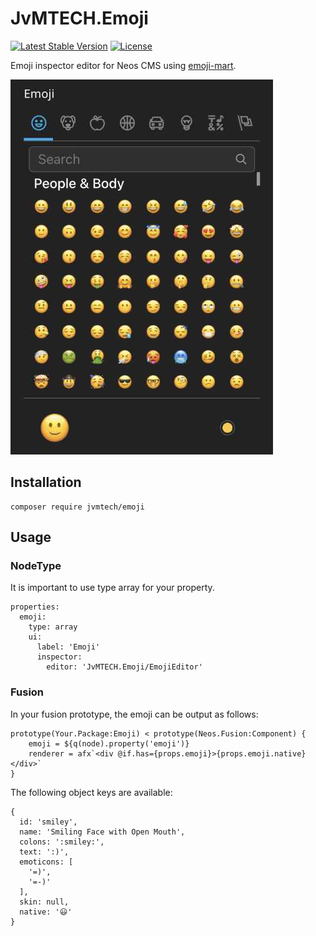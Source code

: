 # JvMTECH.Emoji #
[![Latest Stable Version](https://poser.pugx.org/jvmtech/emoji/v/stable)](https://packagist.org/packages/jvmtech/emoji)
[![License](https://poser.pugx.org/jvmtech/emoji/license)](https://packagist.org/packages/jvmtech/emoji)

Emoji inspector editor for Neos CMS using [emoji-mart](https://www.npmjs.com/package/emoji-mart).

![JvMTECH.Emoji](Documentation/inspector-editor.jpg "JvMTECH.Emoji")

## Installation
```
composer require jvmtech/emoji
```

## Usage

### NodeType

It is important to use type array for your property.

```
properties:
  emoji:
    type: array
    ui:
      label: 'Emoji'
      inspector:
        editor: 'JvMTECH.Emoji/EmojiEditor'
```

### Fusion

In your fusion prototype, the emoji can be output as follows:

```
prototype(Your.Package:Emoji) < prototype(Neos.Fusion:Component) {
    emoji = ${q(node).property('emoji')}
    renderer = afx`<div @if.has={props.emoji}>{props.emoji.native}</div>`
}
```

The following object keys are available:

```
{
  id: 'smiley',
  name: 'Smiling Face with Open Mouth',
  colons: ':smiley:',
  text: ':)',
  emoticons: [
    '=)',
    '=-)'
  ],
  skin: null,
  native: '😃'
}
```
